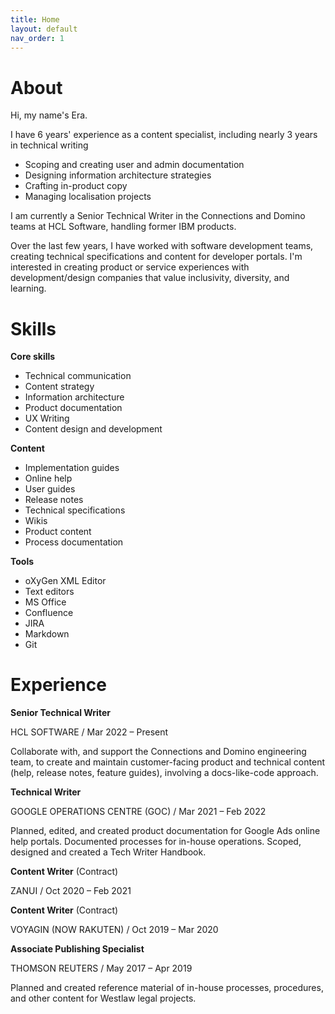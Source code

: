 ```yaml
---
title: Home
layout: default
nav_order: 1
---
```


# About

Hi, my name's Era.

I have 6 years' experience as a content specialist, including nearly 3 years in technical writing

- Scoping and creating user and admin documentation
- Designing information architecture strategies
- Crafting in-product copy
- Managing localisation projects

I am currently a Senior Technical Writer in the Connections and Domino teams at HCL Software, handling former IBM products.

Over the last few years, I have worked with software development teams, creating technical specifications and content for developer portals. I'm interested in creating product or service experiences with development/design companies that value inclusivity, diversity, and learning.

[LinkedIn]: https://www.linkedin.com/in/erikagranada/
[GitHub]: https://github.com/erikagranada

# Skills

**Core skills**

- Technical communication
- Content strategy
- Information architecture
- Product documentation
- UX Writing
- Content design and development

**Content**

- Implementation guides
- Online help
- User guides
- Release notes
- Technical specifications
- Wikis
- Product content
- Process documentation

**Tools**

- oXyGen XML Editor
- Text editors
- MS Office
- Confluence
- JIRA
- Markdown
- Git

# Experience

**Senior Technical Writer**

HCL SOFTWARE / Mar 2022 – Present

Collaborate with, and support the Connections and Domino engineering team, to create and maintain customer-facing product and technical content (help, release notes, feature guides), involving a docs-like-code approach.

**Technical Writer**

GOOGLE OPERATIONS CENTRE (GOC) / Mar 2021 – Feb 2022

Planned, edited, and created product documentation for Google Ads online help portals. Documented processes for in-house operations. Scoped, designed and created a Tech Writer Handbook.

**Content Writer** (Contract)

ZANUI / Oct 2020 – Feb 2021

**Content Writer** (Contract)

VOYAGIN (NOW RAKUTEN) / Oct 2019 – Mar 2020

**Associate Publishing Specialist**

THOMSON REUTERS / May 2017 – Apr 2019

Planned and created reference material of in-house processes, procedures, and other content for Westlaw legal projects.